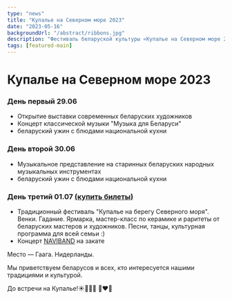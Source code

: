 ```yaml
---
type: "news"
title: "Купалье на Северном море 2023"
date: "2023-05-16"
backgroundUrl: "/abstract/ribbons.jpg"
description: "Фестиваль беларуской культуры «Купалье на Северном море 2023»"
tags: [featured-main]
---
```


# Купалье на Северном море 2023

### День первый 29.06
- Открытие выставки современных беларуских художников
- Концерт классической музыки "Музыка для Беларуси"
- беларуский ужин с блюдами национальной кухни

### День второй 30.06
- Музыкальное представление на старинных беларуских народных музыкальных инструментах
- беларуский ужин с блюдами национальной кухни

### День третий 01.07 [(купить билеты)](https://www.belarusians.nl/ru/events/kupalle-2023-3)
- Традиционный фестиваль "Купалье на берегу Северного моря". Венки. Гадание. Ярмарка, мастер-класс по керамике и раритеты от беларуских мастеров и художников. Песни, танцы, культурная программа для всей семьи :)
- Концерт [NAVIBAND](https://www.instagram.com/naviband/) на закате

Место — Гаага. Нидерланды.

Мы приветствуем беларусов и всех, кто интересуется нашими традициями и культурой.

До встречи на Купалье!☀️🌾🌸🔥 🤍❤️🤍